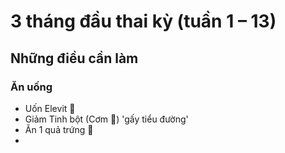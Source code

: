 # 3 tháng đầu thai kỳ (tuần 1 – 13)

## Những điều cần làm

### Ăn uống

- Uốn Elevit 💊
- Giảm Tinh bột (Cơm 🍚) 'gấy tiểu đường'
- Ăn 1 quả trứng 🥚
- 
